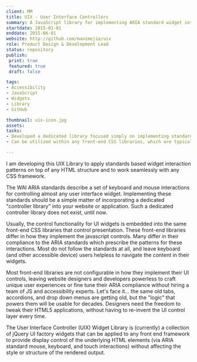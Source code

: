 ```yaml
---
client: MM
title: UIX - User Interface Controllers
summary: A JavaScript library for implementing ARIA standard widget interactions (mouse, keyboard, and touch) to any HTML structure without depending on or affecting style and layout.
startdate: 2015-01-01
enddate: 2015-06-01
website: http://github.com/manimejia/uix
role: Product Design & Development Lead
status: repository
publish:
 print: true
 featured: true
 draft: false 

tags:
- Accessibility
- JavaScript
- Widgets
- Library
- GitHub

thumbnail: uix-icon.jpg
assets: 
tasks: 
- Developed a dedicated library focused simply on implementing standards based UI controller logic.
- Can be utilized within any front-end CSS libraries, which are typically inconsistent in their implementation of ARIA standards.

---
```

I am developing this UIX Library to apply standards based widget interaction patterns on top of any HTML structure and to work seamlessly with any CSS framework. 

The WAI ARIA standards describe a set of keyboard and mouse interactions for controlling almost any user interface widget. Implementing these standards should be a simple matter of incorporating a dedicated "controller library" into your website or application. Such a dedicated controller library does not exist, until now. 

Usually, the control functionality for UI widgets is embedded into the same front-end CSS libraries that control presentation. These front-end libraries differ in how they implement the javascript controls. Many differ in their compliance to the ARIA standards which prescribe the patterns for these interactions. Most do not follow the standards at all, and leave keyboard (and other accessible device) users helpless to navigate the content in their widgets.

Most front-end libraries are not configurable in how they implement their UI controls, leaving website designers and developers powerless to craft unique user experiences or fine tune their ARIA compliance without hiring a team of JS and accessibility experts. Let's face it... the same old tabs, accordions, and drop down menus are getting old, but the "logic" that powers them will be usable for decades. Designers need the freedom to tweak their HTML5 applications, without having to re-invent the UI control layer every time.

The User Interface Controller (UIX) Widget Library is (currently) a collection of jQuery UI factory widgets that can be applied to any front end framework to provide display control of the underlying HTML elements (via ARIA standard mouse, keyboard, and touch interactions) without affecting the style or structure of the rendered output.

